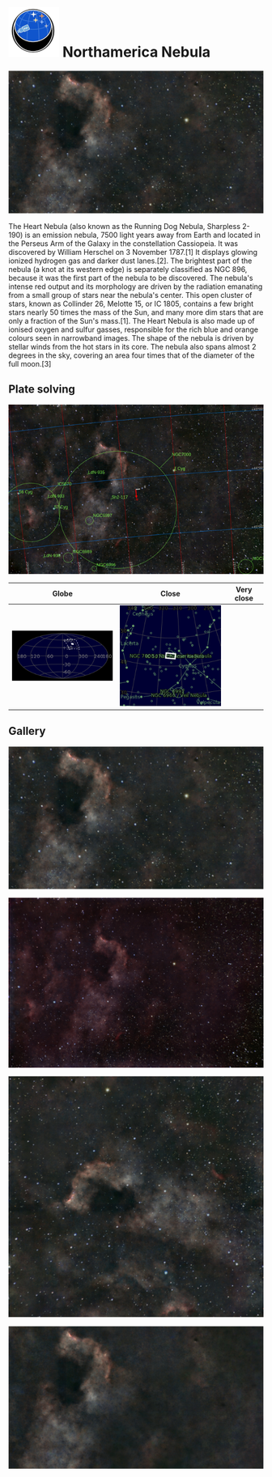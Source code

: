 # ![](..//Imaging//Common/pyl-tiny.png) Northamerica Nebula
![](..//Imaging//HD/Northamerica_Nebula+00+co.jpg)

The Heart Nebula (also known as the Running Dog Nebula, Sharpless 2-190) is an emission nebula, 7500 light years away from Earth and located in the Perseus Arm of the Galaxy in the constellation Cassiopeia. It was discovered by William Herschel on 3 November 1787.[1] It displays glowing ionized hydrogen gas and darker dust lanes.[2]. The brightest part of the nebula (a knot at its western edge) is separately classified as NGC 896, because it was the first part of the nebula to be discovered. The nebula's intense red output and its morphology are driven by the radiation emanating from a small group of stars near the nebula's center. This open cluster of stars, known as Collinder 26, Melotte 15, or IC 1805, contains a few bright stars nearly 50 times the mass of the Sun, and many more dim stars that are only a fraction of the Sun's mass.[1]. The Heart Nebula is also made up of ionised oxygen and sulfur gasses, responsible for the rich blue and orange colours seen in narrowband images. The shape of the nebula is driven by stellar winds from the hot stars in its core. The nebula also spans almost 2 degrees in the sky, covering an area four times that of the diameter of the full moon.[3]

## Plate solving 


![IMG](..//Imaging//HD/Northamerica_Nebula_Annotated.jpg)


| Globe | Close | Very close |
| ----- | ----- | ----- |
|![IMG](..//Imaging//HD/Northamerica_Nebula_Globe.jpg) |![IMG](..//Imaging//HD/Northamerica_Nebula_Close.jpg) 

## Gallery
![IMG](..//Imaging//HD/Northamerica_Nebula+00+co.jpg) 

![IMG](..//Imaging//HD/Northamerica_Nebula+01+co.jpg) 

![IMG](..//Imaging//HD/Northamerica_Nebula+02+co.jpg) 

![](..//Imaging//HD/Northamerica_Nebula+00+bg.jpg)
